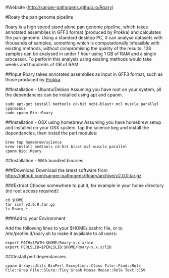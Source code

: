 #Website
(http://sanger-pathogens.github.io/Roary)

#Roary the pan genome pipeline

Roary is a high speed stand alone pan genome pipeline, which takes annotated assemblies in GFF3 format (produced by Prokka) and calculates the pan genome.  Using a standard desktop PC, it can analyse datasets with thousands of samples, something which is computationally infeasible with existing methods, without compromising the quality of the results.  128 samples can be analysed in under 1 hour using 1 GB of RAM and a single processor. To perform this analysis using existing methods would take weeks and hundreds of GB of RAM.

##Input
Roary takes annotated assemblies as input in GFF3 format, such as those produced by [Prokka](http://www.vicbioinformatics.com/software.prokka.shtml).


##Installation - Ubuntu/Debian
Assuming you have root on your system, all the dependancies can be installed using apt and cpanm.

```
sudo apt-get install bedtools cd-hit ncbi-blast+ mcl muscle parallel cpanminus
sudo cpanm Bio::Roary
```   

##Installation - OSX using homebrew
Assuming you have homebrew setup and installed on your OSX system, tap the science keg and install the dependancies, then install the perl modules:

```
brew tap homebrew/science
brew install bedtools cd-hit blast mcl muscle parallel
cpanm Bio::Roary
```

##Installation - With bundled binaries

###Download
Download the latest software from 
https://github.com/sanger-pathogens/Roary/archive/v2.0.0.tar.gz

###Extract
Choose somewhere to put it, for example in your home directory (no root access required):

```
cd $HOME
tar zxvf v2.0.0.tar.gz
ls Roary-*
```

###Add to your Environment

Add the following lines to your $HOME/.bashrc file, or to /etc/profile.d/roary.sh to make it available to all users:

```
export PATH=$PATH:$HOME/Roary-x.x.x/bin
export PERL5LIB=$PERL5LIB:$HOME/Roary-x.x.x/lib
```

###Install perl dependancies

```
cpanm Array::Utils BioPerl Exception::Class File::Find::Rule File::Grep File::Slurp::Tiny Graph Moose Moose::Role Text::CSV
```

